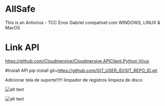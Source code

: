 # AllSafe
This is an Antivirus - TCC Enos Gabriel
compativel com WINDOWS, LINUX & MacOS

# Link API
https://github.com/Cloudmersive/Cloudmersive.APIClient.Python.Virus

#Install API
pip install git+https://github.com/GIT_USER_ID/GIT_REPO_ID.git


Adicionar tela de suporte!!!!!
limpador de registros
limpeza de disco

![alt text](https://github.com/hun251/AllSafe/blob/main/img/all_safe_tela_principal_print.png)

![alt text](https://github.com/hun251/AllSafe/blob/main/img/all_safe_tela_tarefas_print.png)
